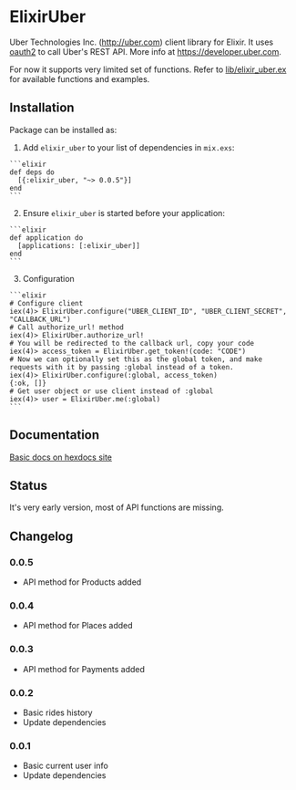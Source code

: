 # ElixirUber

Uber Technologies Inc. (<a href="http://uber.com" target="_blank">http://uber.com</a>) client library for Elixir. It uses <a href="https://github.com/scrogson/oauth2" target="_blank">oauth2</a> to call Uber's REST API.
More info at <a href="https://developer.uber.com" target="_blank">https://developer.uber.com</a>.

For now it supports very limited set of functions. Refer to <a href="https://github.com/maratgaliev/elixir_uber/blob/master/lib/elixir_uber.ex" target="_blank">lib/elixir_uber.ex</a> for available functions and examples.

## Installation

Package can be installed as:

  1. Add `elixir_uber` to your list of dependencies in `mix.exs`:

    ```elixir
    def deps do
      [{:elixir_uber, "~> 0.0.5"}]
    end
    ```

  2. Ensure `elixir_uber` is started before your application:

    ```elixir
    def application do
      [applications: [:elixir_uber]]
    end
    ```
  3. Configuration
    
    ```elixir
    # Configure client
    iex(4)> ElixirUber.configure("UBER_CLIENT_ID", "UBER_CLIENT_SECRET", "CALLBACK_URL")
    # Call authorize_url! method
    iex(4)> ElixirUber.authorize_url!
    # You will be redirected to the callback url, copy your code
    iex(4)> access_token = ElixirUber.get_token!(code: "CODE")
    # Now we can optionally set this as the global token, and make requests with it by passing :global instead of a token.
    iex(4)> ElixirUber.configure(:global, access_token)
    {:ok, []}
    # Get user object or use client instead of :global
    iex(4)> user = ElixirUber.me(:global)
    ```

## Documentation
[Basic docs on hexdocs site](https://hexdocs.pm/elixir_uber/0.0.1/readme.html)

## Status

It's very early version, most of API functions are missing.

## Changelog

### 0.0.5
- API method for Products added

### 0.0.4
- API method for Places added

### 0.0.3
- API method for Payments added

### 0.0.2
- Basic rides history
- Update dependencies

### 0.0.1
- Basic current user info
- Update dependencies
